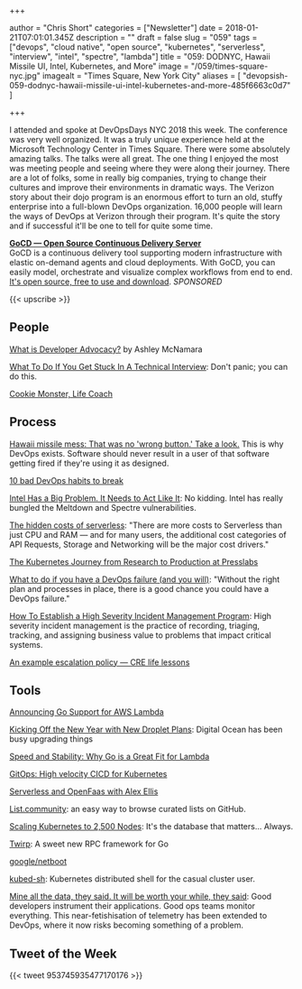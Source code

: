 +++

author = "Chris Short"
categories = ["Newsletter"]
date = 2018-01-21T07:01:01.345Z
description = ""
draft = false
slug = "059"
tags = ["devops", "cloud native", "open source", "kubernetes", "serverless", "interview", "intel", "spectre", "lambda"]
title = "059: DODNYC, Hawaii Missile UI, Intel, Kubernetes, and More"
image = "/059/times-square-nyc.jpg"
imagealt = "Times Square, New York City"
aliases = [
    "devopsish-059-dodnyc-hawaii-missile-ui-intel-kubernetes-and-more-485f6663c0d7"
]

+++

I attended and spoke at DevOpsDays NYC 2018 this week. The conference was very well organized. It was a truly unique experience held at the Microsoft Technology Center in Times Square. There were some absolutely amazing talks. The talks were all great. The one thing I enjoyed the most was meeting people and seeing where they were along their journey. There are a lot of folks, some in really big companies, trying to change their cultures and improve their environments in dramatic ways. The Verizon story about their dojo program is an enormous effort to turn an old, stuffy enterprise into a full-blown DevOps organization. 16,000 people will learn the ways of DevOps at Verizon through their program. It's quite the story and if successful it'll be one to tell for quite some time.

[**GoCD — Open Source Continuous Delivery Server**](https://devopsish.us14.list-manage.com/track/click?u=631fcd11ad2a643d08035c221&id=5a1471dfb5&e=7cc492dc98)  
GoCD is a continuous delivery tool supporting modern infrastructure with elastic on-demand agents and cloud deployments. With GoCD, you can easily model, orchestrate and visualize complex workflows from end to end. [It's open source, free to use and download](https://devopsish.us14.list-manage.com/track/click?u=631fcd11ad2a643d08035c221&id=3133731028&e=7cc492dc98). *SPONSORED*

{{< upscribe >}}

## People

[What is Developer Advocacy?](https://medium.com/@ashleymcnamara/what-is-developer-advocacy-3a92442b627c) by Ashley McNamara

[What To Do If You Get Stuck In A Technical Interview](https://www.anthonydmays.com/2018/01/13/what-to-do-if-you-get-stuck-in-a-technical-interview/): Don't panic; you can do this.

[Cookie Monster, Life Coach](https://m.youtube.com/watch?v=HDxgn-LS520)

## Process

[Hawaii missile mess: That was no 'wrong button.' Take a look.](https://www.washingtonpost.com/news/morning-mix/wp/2018/01/16/that-was-no-wrong-button-in-hawaii-take-a-look/) This is why DevOps exists. Software should never result in a user of that software getting fired if they're using it as designed.

[10 bad DevOps habits to break](https://enterprisersproject.com/article/2018/1/10-bad-devops-habits-break)

[Intel Has a Big Problem. It Needs to Act Like It](https://www.bloomberg.com/news/features/2018-01-18/intel-has-a-big-problem-it-needs-to-act-like-it): No kidding. Intel has really bungled the Meltdown and Spectre vulnerabilities.

[The hidden costs of serverless](https://read.acloud.guru/the-hidden-costs-of-serverless-6ced7844780b): "There are more costs to Serverless than just CPU and RAM — and for many users, the additional cost categories of API Requests, Storage and Networking will be the major cost drivers."

[The Kubernetes Journey from Research to Production at Presslabs](https://www.presslabs.com/blog/the-kubernetes-journey-from-research-to-production-at-presslabs/)

[What to do if you have a DevOps failure (and you will)](http://devopsagenda.techtarget.com/opinion/What-to-do-if-you-have-a-DevOps-failure-and-you-will): "Without the right plan and processes in place, there is a good chance you could have a DevOps failure."

[How To Establish a High Severity Incident Management Program](https://twitter.com/i/moments/954551382891118592): High severity incident management is the practice of recording, triaging, tracking, and assigning business value to problems that impact critical systems.

[An example escalation policy — CRE life lessons](https://cloudplatform.googleblog.com/2018/01/an-example-escalation-policy-CRE-life-lessons.html)

## Tools

[Announcing Go Support for AWS Lambda](https://aws.amazon.com/blogs/compute/announcing-go-support-for-aws-lambda/)

[Kicking Off the New Year with New Droplet Plans](https://blog.digitalocean.com/new-droplet-plans/): Digital Ocean has been busy upgrading things

[Speed and Stability: Why Go is a Great Fit for Lambda](https://brandur.org/go-lambda)

[GitOps: High velocity CICD for Kubernetes](https://www.weave.works/blog/gitops-high-velocity-cicd-for-kubernetes)

[Serverless and OpenFaas with Alex Ellis](https://www.hanselminutes.com/612/serverless-and-openfaas-with-alex-ellis)

[List.community](https://list.community/): an easy way to browse curated lists on GitHub.

[Scaling Kubernetes to 2,500 Nodes](https://blog.openai.com/scaling-kubernetes-to-2500-nodes/): It's the database that matters... Always.

[Twirp](https://blog.twitch.tv/twirp-a-sweet-new-rpc-framework-for-go-5f2febbf35f): A sweet new RPC framework for Go

[google/netboot](https://github.com/google/netboot/tree/master/pixiecore)

[kubed-sh](http://kubed.sh/): Kubernetes distributed shell for the casual cluster user.

[Mine all the data, they said. It will be worth your while, they said](http://www.theregister.co.uk/2018/01/10/devops_telemetry/): Good developers instrument their applications. Good ops teams monitor everything. This near-fetishisation of telemetry has been extended to DevOps, where it now risks becoming something of a problem.

## Tweet of the Week

{{< tweet 953745935477170176 >}}